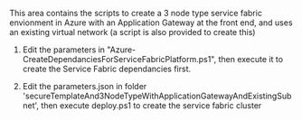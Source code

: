 This area contains the scripts to create a 3 node type service fabric envionment in Azure with an Application Gateway at the front end, and uses an existing virtual network (a script is also provided to create this)

1. Edit the parameters in "Azure-CreateDependanciesForServiceFabricPlatform.ps1", then execute it to create the Service Fabric dependancies first.

2. Edit the parameters.json in folder 'secureTemplateAnd3NodeTypeWithApplicationGatewayAndExistingSubnet', then execute deploy.ps1 to create the service fabric cluster